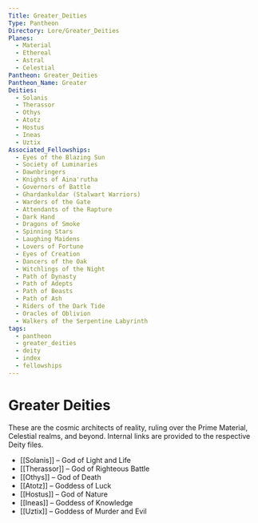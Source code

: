 ```yaml
---
Title: Greater_Deities
Type: Pantheon
Directory: Lore/Greater_Deities
Planes:
  - Material
  - Ethereal
  - Astral
  - Celestial
Pantheon: Greater_Deities
Pantheon_Name: Greater
Deities:
  - Solanis
  - Therassor
  - Othys
  - Atotz
  - Hostus
  - Ineas
  - Uztix
Associated_Fellowships:
  - Eyes of the Blazing Sun
  - Society of Luminaries
  - Dawnbringers
  - Knights of Aina'rutha
  - Governors of Battle
  - Ghardankuldar (Stalwart Warriors)
  - Warders of the Gate
  - Attendants of the Rapture
  - Dark Hand
  - Dragons of Smoke
  - Spinning Stars
  - Laughing Maidens
  - Lovers of Fortune
  - Eyes of Creation
  - Dancers of the Oak
  - Witchlings of the Night
  - Path of Dynasty
  - Path of Adepts
  - Path of Beasts
  - Path of Ash
  - Riders of the Dark Tide
  - Oracles of Oblivion
  - Walkers of the Serpentine Labyrinth
tags:
  - pantheon
  - greater_deities
  - deity
  - index
  - fellowships
---
```


# Greater Deities

These are the cosmic architects of reality, ruling over the Prime Material, Celestial realms, and beyond. Internal links are provided to the respective Deity files.

- [[Solanis]] – God of Light and Life  
- [[Therassor]] – God of Righteous Battle  
- [[Othys]] – God of Death  
- [[Atotz]] – Goddess of Luck  
- [[Hostus]] – God of Nature  
- [[Ineas]] – Goddess of Knowledge  
- [[Uztix]] – Goddess of Murder and Evil